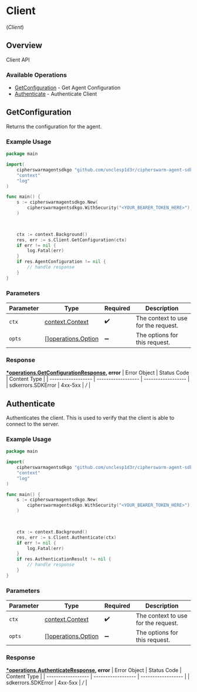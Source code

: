# Client
(*Client*)

## Overview

Client API

### Available Operations

* [GetConfiguration](#getconfiguration) - Get Agent Configuration
* [Authenticate](#authenticate) - Authenticate Client

## GetConfiguration

Returns the configuration for the agent.

### Example Usage

```go
package main

import(
	cipherswarmagentsdkgo "github.com/unclesp1d3r/cipherswarm-agent-sdk-go"
	"context"
	"log"
)

func main() {
    s := cipherswarmagentsdkgo.New(
        cipherswarmagentsdkgo.WithSecurity("<YOUR_BEARER_TOKEN_HERE>"),
    )


    
    ctx := context.Background()
    res, err := s.Client.GetConfiguration(ctx)
    if err != nil {
        log.Fatal(err)
    }
    if res.AgentConfiguration != nil {
        // handle response
    }
}
```

### Parameters

| Parameter                                                | Type                                                     | Required                                                 | Description                                              |
| -------------------------------------------------------- | -------------------------------------------------------- | -------------------------------------------------------- | -------------------------------------------------------- |
| `ctx`                                                    | [context.Context](https://pkg.go.dev/context#Context)    | :heavy_check_mark:                                       | The context to use for the request.                      |
| `opts`                                                   | [][operations.Option](../../models/operations/option.md) | :heavy_minus_sign:                                       | The options for this request.                            |


### Response

**[*operations.GetConfigurationResponse](../../models/operations/getconfigurationresponse.md), error**
| Error Object       | Status Code        | Content Type       |
| ------------------ | ------------------ | ------------------ |
| sdkerrors.SDKError | 4xx-5xx            | */*                |

## Authenticate

Authenticates the client. This is used to verify that the client is able to connect to the server.

### Example Usage

```go
package main

import(
	cipherswarmagentsdkgo "github.com/unclesp1d3r/cipherswarm-agent-sdk-go"
	"context"
	"log"
)

func main() {
    s := cipherswarmagentsdkgo.New(
        cipherswarmagentsdkgo.WithSecurity("<YOUR_BEARER_TOKEN_HERE>"),
    )


    
    ctx := context.Background()
    res, err := s.Client.Authenticate(ctx)
    if err != nil {
        log.Fatal(err)
    }
    if res.AuthenticationResult != nil {
        // handle response
    }
}
```

### Parameters

| Parameter                                                | Type                                                     | Required                                                 | Description                                              |
| -------------------------------------------------------- | -------------------------------------------------------- | -------------------------------------------------------- | -------------------------------------------------------- |
| `ctx`                                                    | [context.Context](https://pkg.go.dev/context#Context)    | :heavy_check_mark:                                       | The context to use for the request.                      |
| `opts`                                                   | [][operations.Option](../../models/operations/option.md) | :heavy_minus_sign:                                       | The options for this request.                            |


### Response

**[*operations.AuthenticateResponse](../../models/operations/authenticateresponse.md), error**
| Error Object       | Status Code        | Content Type       |
| ------------------ | ------------------ | ------------------ |
| sdkerrors.SDKError | 4xx-5xx            | */*                |
